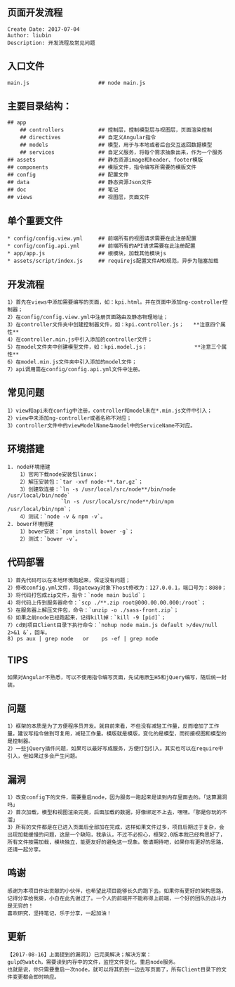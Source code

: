 ## 页面开发流程
    Create Date: 2017-07-04
    Author: liubin
    Description: 开发流程及常见问题
## 入口文件
    main.js                      ## node main.js 
## 主要目录结构：
    ## app
        ## controllers           ## 控制层，控制模型层与视图层，页面渲染控制
        ## directives            ## 自定义Angular指令
        ## models                ## 模型，用于与本地或者后台交互返回数据模型
        ## services              ## 自定义服务，将每个需求抽象出来，作为一个服务
    ## assets                    ## 静态资源image和header、footer模版
    ## components                ## 模版文件，指令编写所需要的模版文件
    ## config                    ## 配置文件
    ## data                      ## 静态资源Json文件
    ## doc                       ## 笔记
    ## views                     ## 视图层，页面文件
## 单个重要文件
    * config/config.view.yml     ## 前端所有的视图请求需要在此注册配置
    * config/config.api.yml      ## 前端所有的API请求需要在此注册配置
    * app/app.js                 ## 根模块，加载其他模块js
    * assets/script/index.js     ## requirejs配置文件AMD规范，异步为阻塞加载
## 开发流程
    1）首先在views中添加需要编写的页面，如：kpi.html。并在页面中添加ng-controller控制器；
    2）在config/config.view.yml中注册页面路由及静态物理地址；
    3）在controller文件夹中创建控制器文件，如：kpi.controller.js；   **注意四个属性**
    4）在controller.min.js中引入添加的controller文件；
    5）在model文件夹中创建模型文件，如：kpi.model.js；               **注意三个属性**
    6）在model.min.js文件夹中引入添加的model文件；   
    7）api调用需在config/config.api.yml文件中注册。
## 常见问题
    1）view和api未在config中注册，controller和model未在*.min.js文件中引入；
    2）view中未添加ng-controller或者名称不对应；
    3）controller文件中的viewModelName与model中的ServiceName不对应。
## 环境搭建
    1. node环境搭建
        1）官网下载node安装包linux；
        2）解压安装包：`tar -xvf node-**.tar.gz`；
        3）创建软连接：`ln -s /usr/local/src/node**/bin/node /usr/local/bin/node`
                     `ln -s /usr/local/src/node**/bin/npm /usr/local/bin/npm`；
        4）测试：`node -v & npm -v`。
    2. bower环境搭建
        1）bower安装：`npm install bower -g`；
        2）测试：`bower -v`。
## 代码部署
    1）首先代码可以在本地环境跑起来，保证没有问题；
    2）修改config.yml文件，将gateway对象下host修改为：127.0.0.1，端口号为：8080；
    3）将代码打包成zip文件，指令：`node main build`；
    4）将代码上传到服务器命令：`scp ./**.zip root@000.00.00.000:/root`；
    5）在服务器上解压文件包，命令：`unzip -o ./sass-front.zip`；
    6）如果之前node已经跑起来，记得kill掉：`kill -9 [pid]`；
    7）cd到项目Client目录下执行命令：`nohup node main.js default >/dev/null 2>&1 &`，回车。
    8) ps aux | grep node   or    ps -ef | grep node
## TIPS
    如果对Angular不熟悉，可以不使用指令编写页面，先试用原生H5和jQuery编写，随后统一封装。
## 问题
    1）框架的本质是为了方便程序员开发。就目前来看，不但没有减轻工作量，反而增加了工作量。建议写指令做到可复用，减轻工作量。模版就是模版，变化的是模型，而衔接视图和模型的是控制器。
    2）一些jQuery插件问题，如果可以最好写成服务，方便打包引入。其实也可以在require中引入，但如果过多会产生问题。
## 漏洞
    1）改变config下的文件，需要重启node，因为服务一跑起来是读到内存里面去的。「这算漏洞吗」
    2）首次加载，模型和视图渲染完美，后面加载的数据，好像绑定不上去，嘿嘿。「那是你玩的不溜」
    3）所有的文件都是在已进入页面后全部加在完成，这样如果文件过多，项目后期过于复杂，会出现加载缓慢的问题，这是一个缺陷，我承认，不过不必担心，框架2.0版本我已经构思好了，所有文件按需加载，模块独立，能更友好的避免这一现象。敬请期待吧，如果你有更好的思路，还请一起分享。 
## 鸣谢
    感谢为本项目作出贡献的小伙伴，也希望此项目能够长久的跑下去。如果你有更好的架构思路，记得分享给我奥，小白在此先谢过了。一个人的前端并不能称得上前端，一个好的团队的战斗力是无穷的！
    喜欢研究，坚持笔记，乐于分享，一起加油！
## 更新
    【2017-08-16】上面提到的漏洞1）已完美解决；解决方案：
    gulp的watch，需要读到内存中的文件，监控文件变化，重启node服务。
    也就是说，你只需要重启一次node，就可以将其扔到一边去写页面了，所有Client目录下的文件变更都会即时响应。



